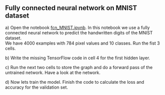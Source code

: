 ## Fully connected neural network on MNIST dataset

a) Open the notebook [fcn_MNIST.ipynb](https://github.com/tensorchiefs/dl_course_2018/blob/master/notebooks/05_fcn_MNIST.ipynb).
In this notebook we use a fully connected neural network to predict the handwritten digits of the MNIST dataset.  
We have 4000 examples with 784 pixel values and 10 classes. Run the fist 3 cells.

b) Write the missing TensorFlow code in cell 4 for the first hidden layer.

c) Run the next two cells to store the graph and do a forward pass of the untrained network. Have a look at the network.

d) Now lets train the model. Finish the code to calculate the loss and accuracy for the validation set.  

